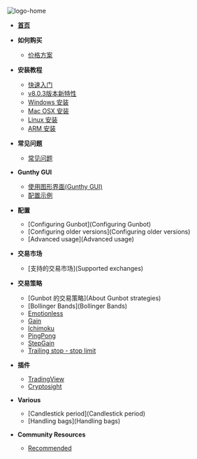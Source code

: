 ![logo-home](https://user-images.githubusercontent.com/2372008/32150659-0afdc89a-bd16-11e7-8d62-0ecb7cf0c90d.png)

* **[首页](/)**

* **如何购买**
  - [价格方案](Purchasing-Plans)
  <!-- - [购买方式](Purchasing-Gunbot) -->
  <!-- - [购买方式]() -->
* **安装教程**
  - [快速入门](Quickstart)
  - [v8.0.3版本新特性](New-in-803)
  - [Windows 安装](Windows-installation)
  - [Mac OSX 安装](Max-OSX-installation)
  - [Linux 安装](Linux-installation)
  - [ARM 安装](ARM-installation)
* **常见问题**
  - [常见问题](Troubleshooting)
* **Gunthy GUI**
  - [使用图形界面(Gunthy GUI)](Using-Gunthy-GUI)  
  - [配置示例](Example-of-using-setups)  
* **配置**
  - [Configuring Gunbot](Configuring Gunbot) 
  - [Configuring older versions](Configuring older versions)
  - [Advanced usage](Advanced usage)
* **交易市场**  
  - [支持的交易市场](Supported exchanges) ​
* **交易策略**
  - [Gunbot 的交易策略](About Gunbot strategies)
  - [Bollinger Bands](Bollinger Bands)
  - [Emotionless](Emotionless) 
  - [Gain](Gain)
  - [Ichimoku](Ichimoku) 
  - [PingPong](PingPong)
  - [StepGain](StepGain)
  - [Trailing stop - stop limit](TSSL)
* **插件**
  - [TradingView](TradingView)
  - [Cryptosight](Cryptosight)
* **Various**  
  - [Candlestick period](Candlestick period)
  - [Handling bags](Handling bags)
* **Community Resources**
  - [Recommended ](Resources)

